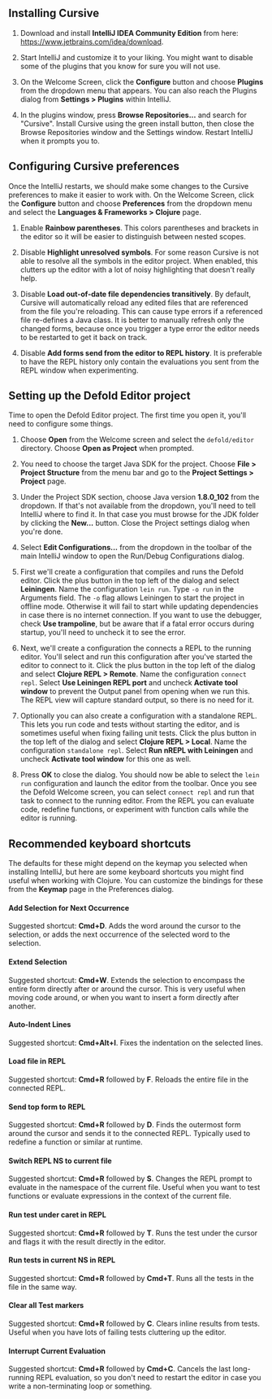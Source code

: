 ## Installing Cursive

1. Download and install **IntelliJ IDEA Community Edition** from here: https://www.jetbrains.com/idea/download.

2. Start IntelliJ and customize it to your liking. You might want to disable some of the plugins that you know for sure you will not use.

3. On the Welcome Screen, click the **Configure** button and choose **Plugins** from the dropdown menu that appears. You can also reach the Plugins dialog from **Settings > Plugins** within IntelliJ.

4. In the plugins window, press **Browse Repositories...** and search for "Cursive". Install Cursive using the green install button, then close the Browse Repositories window and the Settings window. Restart IntelliJ when it prompts you to.

## Configuring Cursive preferences

Once the IntelliJ restarts, we should make some changes to the Cursive preferences to make it easier to work with. On the Welcome Screen, click the **Configure** button and choose **Preferences** from the dropdown menu and select the **Languages & Frameworks > Clojure** page.

1. Enable **Rainbow parentheses**. This colors parentheses and brackets in the editor so it will be easier to distinguish between nested scopes.

2. Disable **Highlight unresolved symbols**. For some reason Cursive is not able to resolve all the symbols in the editor project. When enabled, this clutters up the editor with a lot of noisy highlighting that doesn't really help.

3. Disable **Load out-of-date file dependencies transitively**. By default, Cursive will automatically reload any edited files that are referenced from the file you're reloading. This can cause type errors if a referenced file re-defines a Java class. It is better to manually refresh only the changed forms, because once you trigger a type error the editor needs to be restarted to get it back on track.

4. Disable **Add forms send from the editor to REPL history**. It is preferable to have the REPL history only contain the evaluations you sent from the REPL window when experimenting.

## Setting up the Defold Editor project

Time to open the Defold Editor project. The first time you open it, you'll need to configure some things.

1. Choose **Open** from the Welcome screen and select the `defold/editor` directory. Choose **Open as Project** when prompted.

2. You need to choose the target Java SDK for the project. Choose **File > Project Structure** from the menu bar and go to the **Project Settings > Project** page.

3. Under the Project SDK section, choose Java version **1.8.0_102** from the dropdown. If that's not available from the dropdown, you'll need to tell IntelliJ where to find it. In that case you must browse for the JDK folder by clicking the **New...** button. Close the Project settings dialog when you're done.

4. Select **Edit Configurations...** from the dropdown in the toolbar of the main IntelliJ window to open the Run/Debug Configurations dialog.

5. First we'll create a configuration that compiles and runs the Defold editor. Click the plus button in the top left of the dialog and select **Leiningen**. Name the configuration `lein run`. Type `-o run` in the Arguments field. The `-o` flag allows Leiningen to start the project in offline mode. Otherwise it will fail to start while updating dependencies in case there is no internet connection. If you want to use the debugger, check **Use trampoline**, but be aware that if a fatal error occurs during startup, you'll need to uncheck it to see the error.

6. Next, we'll create a configuration the connects a REPL to the running editor. You'll select and run this configuration after you've started the editor to connect to it. Click the plus button in the top left of the dialog and select **Clojure REPL > Remote**. Name the configuration `connect repl`. Select **Use Leiningen REPL port** and uncheck **Activate tool window** to prevent the Output panel from opening when we run this. The REPL view will capture standard output, so there is no need for it.

7. Optionally you can also create a configuration with a standalone REPL. This lets you run code and tests without starting the editor, and is sometimes useful when fixing failing unit tests. Click the plus button in the top left of the dialog and select **Clojure REPL > Local**. Name the configuration `standalone repl`. Select **Run nREPL with Leiningen** and uncheck **Activate tool window** for this one as well.

8. Press **OK** to close the dialog. You should now be able to select the `lein run` configuration and launch the editor from the toolbar. Once you see the Defold Welcome screen, you can select `connect repl` and run that task to connect to the running editor. From the REPL you can evaluate code, redefine functions, or experiment with function calls while the editor is running.

## Recommended keyboard shortcuts

The defaults for these might depend on the keymap you selected when installing IntelliJ, but here are some keyboard shortcuts you might find useful when working with Clojure. You can customize the bindings for these from the **Keymap** page in the Preferences dialog.

#### Add Selection for Next Occurrence
Suggested shortcut: **Cmd+D**. Adds the word around the cursor to the selection, or adds the next occurrence of the selected word to the selection.

#### Extend Selection
Suggested shortcut: **Cmd+W**. Extends the selection to encompass the entire form directly after or around the cursor. This is very useful when moving code around, or when you want to insert a form directly after another.

#### Auto-Indent Lines
Suggested shortcut: **Cmd+Alt+I**. Fixes the indentation on the selected lines.

#### Load file in REPL
Suggested shortcut: **Cmd+R** followed by **F**. Reloads the entire file in the connected REPL.

#### Send top form to REPL
Suggested shortcut: **Cmd+R** followed by **D**. Finds the outermost form around the cursor and sends it to the connected REPL. Typically used to redefine a function or similar at runtime.

#### Switch REPL NS to current file
Suggested shortcut: **Cmd+R** followed by **S**. Changes the REPL prompt to evaluate in the namespace of the current file. Useful when you want to test functions or evaluate expressions in the context of the current file.

#### Run test under caret in REPL
Suggested shortcut: **Cmd+R** followed by **T**. Runs the test under the cursor and flags it with the result directly in the editor.

#### Run tests in current NS in REPL
Suggested shortcut: **Cmd+R** followed by **Cmd+T**. Runs all the tests in the file in the same way.

#### Clear all Test markers
Suggested shortcut: **Cmd+R** followed by **C**. Clears inline results from tests. Useful when you have lots of failing tests cluttering up the editor.

#### Interrupt Current Evaluation
Suggested shortcut: **Cmd+R** followed by **Cmd+C**. Cancels the last long-running REPL evaluation, so you don't need to restart the editor in case you write a non-terminating loop or something.
